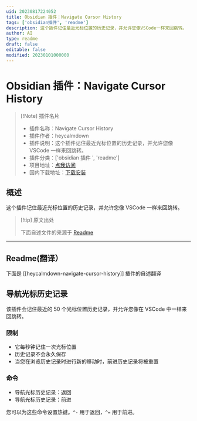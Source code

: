 ```yaml
---
uid: 20230817224052
title: Obsidian 插件：Navigate Cursor History
tags: ['obsidian插件', 'readme']
description: 这个插件记住最近光标位置的历史记录，并允许您像VSCode一样来回跳转。
author: AI
type: readme
draft: false
editable: false
modified: 20230101000000
---
```


# Obsidian 插件：Navigate Cursor History

> [!Note] 插件名片
> - 插件名称：Navigate Cursor History
> - 插件作者：heycalmdown
> - 插件说明：这个插件记住最近光标位置的历史记录，并允许您像 VSCode 一样来回跳转。
> - 插件分类：['obsidian 插件 ', 'readme']
> - 项目地址：[点我访问](https://github.com/heycalmdown/navigate-cursor-history)
> - 国内下载地址：[下载安装](https://pkmer.cn/products/plugin/pluginMarket/?heycalmdown-navigate-cursor-history)

## 概述

这个插件记住最近光标位置的历史记录，并允许您像 VSCode 一样来回跳转。

> [!tip] 原文出处
>
>下面自述文件的来源于 [Readme](https://ghproxy.net/https://raw.githubusercontent.com/heycalmdown/navigate-cursor-history/main/README.md)

---

## Readme(翻译）

下面是 [[heycalmdown-navigate-cursor-history]] 插件的自述翻译

## 导航光标历史记录

该插件会记住最近的 50 个光标位置历史记录，并允许您像在 VSCode 中一样来回跳转。

### 限制

- 它每秒钟记住一次光标位置
- 历史记录不会永久保存
- 当您在浏览历史记录时进行新的移动时，前进历史记录将被重置

### 命令

- 导航光标历史记录：返回
- 导航光标历史记录：前进

您可以为这些命令设置热键。`^-` 用于返回，`^=` 用于前进。
